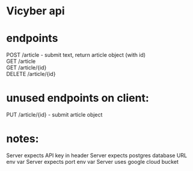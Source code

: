 # Vicyber api

# endpoints

POST /article - submit text, return article object (with id) \
GET /article \
GET /article/{id} \
DELETE /article/{id}

# unused endpoints on client:

PUT /article/{id} - submit article object

# notes:
Server expects API key in header
Server expects postgres database URL env var
Server expects port env var
Server uses google cloud bucket